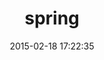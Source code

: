 ---
layout: post
title:  "spring"
repo:   "rails/spring"
date:   2015-02-18 17:22:35
gemurl: http://github.com/rails/spring
---